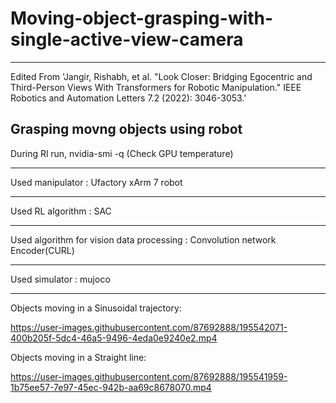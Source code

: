 



# Moving-object-grasping-with-single-active-view-camera
-------------

Edited From 'Jangir, Rishabh, et al. "Look Closer: Bridging Egocentric and Third-Person Views With Transformers for Robotic Manipulation." IEEE Robotics and Automation Letters 7.2 (2022): 3046-3053.'

Grasping movng objects using robot
-------------

During Rl run,
nvidia-smi -q (Check GPU temperature)

------

Used manipulator : Ufactory xArm 7 robot 

------
Used RL algorithm : SAC  

------
Used algorithm for vision data processing : Convolution network Encoder(CURL)

------
Used simulator : mujoco  

------


Objects moving in a Sinusoidal trajectory:

https://user-images.githubusercontent.com/87692888/195542071-400b205f-5dc4-46a5-9496-4eda0e9240e2.mp4

  
Objects moving in a Straight line:
  
https://user-images.githubusercontent.com/87692888/195541959-1b75ee57-7e97-45ec-942b-aa69c8678070.mp4

